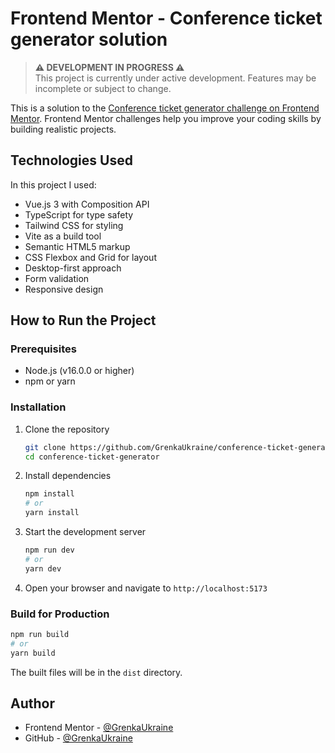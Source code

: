 # Frontend Mentor - Conference ticket generator solution

> **⚠️ DEVELOPMENT IN PROGRESS ⚠️**  
> This project is currently under active development. Features may be incomplete or subject to change.

This is a solution to the [Conference ticket generator challenge on Frontend Mentor](https://www.frontendmentor.io/challenges/conference-ticket-generator-oq5gFIU12w). Frontend Mentor challenges help you improve your coding skills by building realistic projects.

## Technologies Used

In this project I used:

- Vue.js 3 with Composition API
- TypeScript for type safety
- Tailwind CSS for styling
- Vite as a build tool
- Semantic HTML5 markup
- CSS Flexbox and Grid for layout
- Desktop-first approach
- Form validation
- Responsive design

## How to Run the Project

### Prerequisites

- Node.js (v16.0.0 or higher)
- npm or yarn

### Installation

1. Clone the repository
   ```bash
   git clone https://github.com/GrenkaUkraine/conference-ticket-generator.git
   cd conference-ticket-generator
   ```

2. Install dependencies
   ```bash
   npm install
   # or
   yarn install
   ```

3. Start the development server
   ```bash
   npm run dev
   # or
   yarn dev
   ```

4. Open your browser and navigate to `http://localhost:5173`

### Build for Production

```bash
npm run build
# or
yarn build
```

The built files will be in the `dist` directory.

<!-- ## Links

- Solution URL: []()
- Live Site URL: []() -->

## Author

- Frontend Mentor - [@GrenkaUkraine](https://www.frontendmentor.io/profile/GrenkaUkraine)
- GitHub - [@GrenkaUkraine](https://github.com/GrenkaUkraine) 